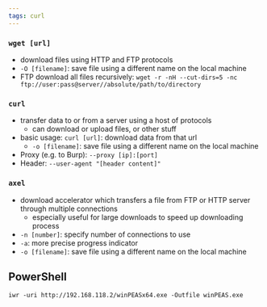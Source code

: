 ```yaml
---
tags: curl
---
```

### `wget [url]`
- download files using HTTP and FTP protocols
- `-O [filename]`: save file using a different name on the local machine
- FTP download all files recursively: 
	`wget -r -nH --cut-dirs=5 -nc ftp://user:pass@server//absolute/path/to/directory`
### `curl`
- transfer data to or from a server using a host of protocols
	- can download or upload files, or other stuff
- basic usage: `curl [url]`: download data from that url
	- `-o [filename]`: save file using a different name on the local machine
- Proxy (e.g. to Burp): `--proxy [ip]:[port]`
- Header: `--user-agent "[header content]"`
### `axel`
- download accelerator which transfers a file from FTP or HTTP server through multiple connections
	- especially useful for large downloads to speed up downloading process
- `-n [number]`: specify number of connections to use
- `-a`: more precise progress indicator
- `-o [filename]`: save file using a different name on the local machine

## PowerShell
`iwr -uri http://192.168.118.2/winPEASx64.exe -Outfile winPEAS.exe`